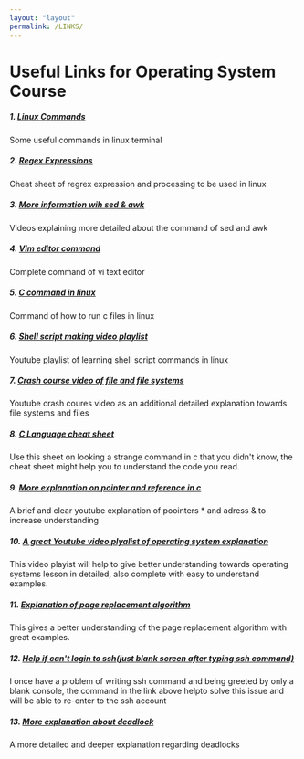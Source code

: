 ```yaml
---
layout: "layout"
permalink: /LINKS/
---
```


# Useful Links for Operating System Course

##### 1. [Linux Commands](https://www.hostinger.com/tutorials/linux-commands)
Some useful commands in linux terminal


##### 2. [Regex Expressions](https://web.mit.edu/hackl/www/lab/turkshop/slides/regex-cheatsheet.pdf)
Cheat sheet of regrex expression and processing to be used in linux


##### 3. [More information wih sed & awk](https://www.youtube.com/watch?v=ixOiOS35HYg)
Videos explaining more detailed about the command of sed and awk


##### 4. [Vim editor command](https://coderwall.com/p/adv71w/basic-vim-commands-for-getting-started)
Complete command of vi text editor 


##### 5. [C command in linux](https://www.cyberciti.biz/faq/howto-compile-and-run-c-cplusplus-code-in-linux/)
Command of how to run c files in linux


##### 6. [Shell script making video playlist](https://www.youtube.com/playlist?list=PLS1QulWo1RIYmaxcEqw5JhK3b-6rgdWO_)
Youtube playlist of learning shell script commands in linux


##### 7. [Crash course video of file and file systems](https://www.youtube.com/watch?v=KN8YgJnShPM&list=PLH2l6uzC4UEW0s7-KewFLBC1D0l6XRfye&index=22)
Youtube crash coures video as an additional detailed explanation towards file systems and files

##### 8. [C Language cheat sheet](https://developerinsider.co/c-programming-language-cheat-sheet/)
Use this sheet on looking a strange command in c that you didn't know, the cheat sheet might help you to understand the code you read.

##### 9. [More explanation on pointer and reference in c](https://www.youtube.com/watch?v=sxHng1iufQE)
A brief and clear youtube explanation of poointers * and adress & to increase understanding 

##### 10. [A great Youtube video plyalist of operating system explanation](https://www.youtube.com/watch?v=aF2uRmibwco&list=PLrjkTql3jnm9U1tSPnPQWQGIGNkUwBFv-)
This video playist will help to give better understanding towards operating systems lesson in detailed, also complete with easy to understand examples.

##### 11. [Explanation of page replacement algorithm](https://afteracademy.com/blog/what-are-the-page-replacement-algorithms)
This gives a better understanding of the page replacement algorithm with great examples.

##### 12. [Help if can't login to ssh(just blank screen after typing ssh command)](https://www.linuxquestions.org/questions/linux-server-73/why-does-ssh-to-my-server-give-me-a-blank-shell-892857/)
I once have a problem of writing ssh command and being greeted by only a blank console, the command in the link above helpto solve this issue and will be able to re-enter to the ssh account

##### 13. [More explanation about deadlock](https://techterms.com/definition/deadlock#:~:text=A%20deadlock%20is%20a%20condition,specific%20process%20within%20a%20program.)
A more detailed and deeper explanation regarding deadlocks 
